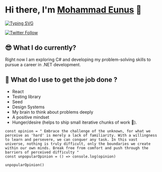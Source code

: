 # Hi there, I'm [Mohammad Eunus][website] 👋


<a href="https://git.io/typing-svg"><img src="https://readme-typing-svg.demolab.com?font=Fira+Code&weight=600&size=21&duration=1995&pause=1000&width=435&lines=Software+Engineer;Problem+Solver;ML+Enthusiast" alt="Typing SVG" /></a>

[![Twitter Follow](https://img.shields.io/twitter/follow/mhmd_eunus?color=%20&label=%20reach%20me%40%20Mohammad%20Eunus&logo=facebook&style=for-the-badge)](https://www.facebook.com/mhmdeunus)

## 😎 What I do currently?

Right now I am exploring C# and developing my problem-solving skills to pursue a career in .NET development.

## 🧨 What do I use to get the job done ?

* React
* Testing library
* Seed
* Design Systems
* My brain to think about problems deeply
* A positive mindset
* Hunger/desire (helps to ship small iterative chunks of work 🐐).

```
const opinion = " Embrace the challenge of the unknown, for what we perceive as 'hard' is merely a lack of familiarity. With a willingness to learn and persevere, we can conquer any task. In this vast universe, nothing is truly difficult, only the boundaries we create within our own minds. Break free from comfort and push through the barriers of perceived difficulty "
const unpopularOpinion = () => console.log(opinion)

unpopularOpinion()

```

[website]: https://sites.google.com/view/mhmdeunus/
[twitter]: https://twitter.com/mhmd_eunus
[facebook]: https://www.facebook.com/mhmdeunus/
[linkedin]: https://www.linkedin.com/in/mohammad-eunus-7a222816b/  
